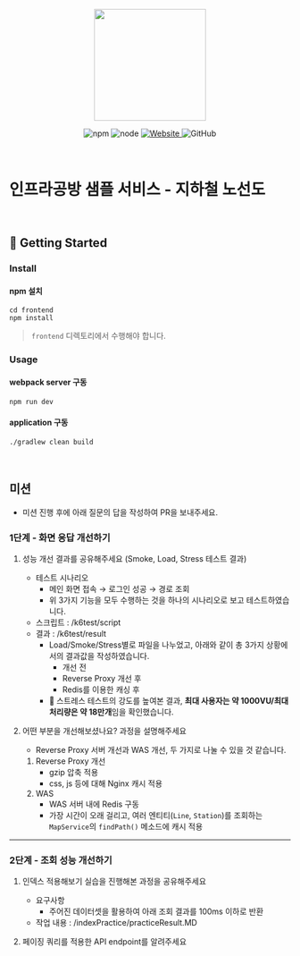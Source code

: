 <p align="center">
    <img width="200px;" src="https://raw.githubusercontent.com/woowacourse/atdd-subway-admin-frontend/master/images/main_logo.png"/>
</p>
<p align="center">
  <img alt="npm" src="https://img.shields.io/badge/npm-%3E%3D%205.5.0-blue">
  <img alt="node" src="https://img.shields.io/badge/node-%3E%3D%209.3.0-blue">
  <a href="https://edu.nextstep.camp/c/R89PYi5H" alt="nextstep atdd">
    <img alt="Website" src="https://img.shields.io/website?url=https%3A%2F%2Fedu.nextstep.camp%2Fc%2FR89PYi5H">
  </a>
  <img alt="GitHub" src="https://img.shields.io/github/license/next-step/atdd-subway-service">
</p>

<br>

# 인프라공방 샘플 서비스 - 지하철 노선도

<br>

## 🚀 Getting Started

### Install
#### npm 설치
```
cd frontend
npm install
```
> `frontend` 디렉토리에서 수행해야 합니다.

### Usage
#### webpack server 구동
```
npm run dev
```
#### application 구동
```
./gradlew clean build
```
<br>

## 미션

* 미션 진행 후에 아래 질문의 답을 작성하여 PR을 보내주세요.

### 1단계 - 화면 응답 개선하기
1. 성능 개선 결과를 공유해주세요 (Smoke, Load, Stress 테스트 결과)
    - 테스트 시나리오 
      - 메인 화면 접속 → 로그인 성공 → 경로 조회
      - 위 3가지 기능을 모두 수행하는 것을 하나의 시나리오로 보고 테스트하였습니다.  
    - 스크립트 : /k6test/script
    - 결과 : /k6test/result
        * Load/Smoke/Stress별로 파일을 나누었고, 아래와 같이 총 3가지 상황에서의 결과값을 작성하였습니다.
            * 개선 전
            * Reverse Proxy 개선 후
            * Redis를 이용한 캐싱 후
        * 📍 스트레스 테스트의 강도를 높여본 결과, **최대 사용자는 약 1000VU/최대 처리량은 약 18만개**임을 확인했습니다. 
    
2. 어떤 부분을 개선해보셨나요? 과정을 설명해주세요
    - Reverse Proxy 서버 개선과 WAS 개선, 두 가지로 나눌 수 있을 것 같습니다.
    1) Reverse Proxy 개선
        * gzip 압축 적용
        * css, js 등에 대해 Nginx 캐시 적용
    2) WAS 
        * WAS 서버 내에 Redis 구동 
        * 가장 시간이 오래 걸리고, 여러 엔티티(`Line`, `Station`)를 조회하는 `MapService`의 
    `findPath()` 메소드에 캐시 적용
      
---

### 2단계 - 조회 성능 개선하기
1. 인덱스 적용해보기 실습을 진행해본 과정을 공유해주세요 
   * 요구사항 
     * 주어진 데이터셋을 활용하여 아래 조회 결과를 100ms 이하로 반환
   * 작업 내용 : /indexPractice/practiceResult.MD

2. 페이징 쿼리를 적용한 API endpoint를 알려주세요

